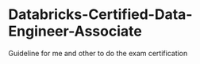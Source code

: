 # Databricks-Certified-Data-Engineer-Associate
Guideline for me and other to do the exam certification
